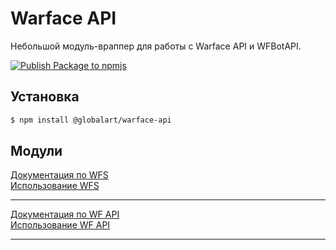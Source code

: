 # Warface API
Небольшой модуль-враппер для работы с Warface API и WFBotAPI. 

[![Publish Package to npmjs](https://github.com/GlobalArtInc/warface-api-wrapper/actions/workflows/publish.yml/badge.svg)](https://github.com/GlobalArtInc/warface-api-wrapper/actions/workflows/publish.yml)
## Установка
```sh
$ npm install @globalart/warface-api
```
## Модули
[Документация по WFS](https://wfbot.cf/swagger/)<br />[Использование WFS](README_WFS.md) <br />
___
[Документация по WF API](https://ru.warface.com/wiki/index.php/API)<br />[Использование WF API](README_WFA.md)
___
